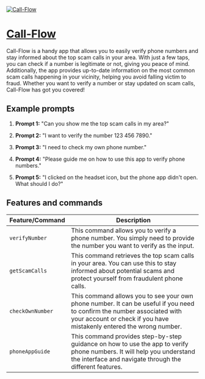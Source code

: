 [![Call-Flow](https://files.oaiusercontent.com/file-YWpCix22UpsRShgcocIFAYyR?se=2123-10-16T20%3A08%3A07Z&sp=r&sv=2021-08-06&sr=b&rscc=max-age%3D31536000%2C%20immutable&rscd=attachment%3B%20filename%3D816e03bd-0136-40f4-bd2b-52207678086c.png&sig=xQ4MQjLmDaha5p0x67yj2l98XyUSYUYiFKBcWqqmLjI%3D)](https://chat.openai.com/g/g-z4FfgT7Q8-call-flow)

# [Call-Flow](https://chat.openai.com/g/g-z4FfgT7Q8-call-flow)

Call-Flow is a handy app that allows you to easily verify phone numbers and stay informed about the top scam calls in your area. With just a few taps, you can check if a number is legitimate or not, giving you peace of mind. Additionally, the app provides up-to-date information on the most common scam calls happening in your vicinity, helping you avoid falling victim to fraud. Whether you want to verify a number or stay updated on scam calls, Call-Flow has got you covered!

## Example prompts

1. **Prompt 1:** "Can you show me the top scam calls in my area?"

2. **Prompt 2:** "I want to verify the number 123 456 7890."

3. **Prompt 3:** "I need to check my own phone number."

4. **Prompt 4:** "Please guide me on how to use this app to verify phone numbers."

5. **Prompt 5:** "I clicked on the headset icon, but the phone app didn't open. What should I do?"


## Features and commands

| Feature/Command | Description |
| --- | --- |
| `verifyNumber` | This command allows you to verify a phone number. You simply need to provide the number you want to verify as the input. |
| `getScamCalls` | This command retrieves the top scam calls in your area. You can use this to stay informed about potential scams and protect yourself from fraudulent phone calls. |
| `checkOwnNumber` | This command allows you to see your own phone number. It can be useful if you need to confirm the number associated with your account or check if you have mistakenly entered the wrong number. |
| `phoneAppGuide` | This command provides step-by-step guidance on how to use the app to verify phone numbers. It will help you understand the interface and navigate through the different features. |
